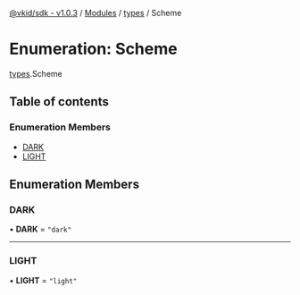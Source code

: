 [@vkid/sdk - v1.0.3](../README.md) / [Modules](../modules.md) / [types](../modules/types.md) / Scheme

# Enumeration: Scheme

[types](../modules/types.md).Scheme

## Table of contents

### Enumeration Members

- [DARK](types.Scheme.md#dark)
- [LIGHT](types.Scheme.md#light)

## Enumeration Members

### DARK

• **DARK** = ``"dark"``

___

### LIGHT

• **LIGHT** = ``"light"``
